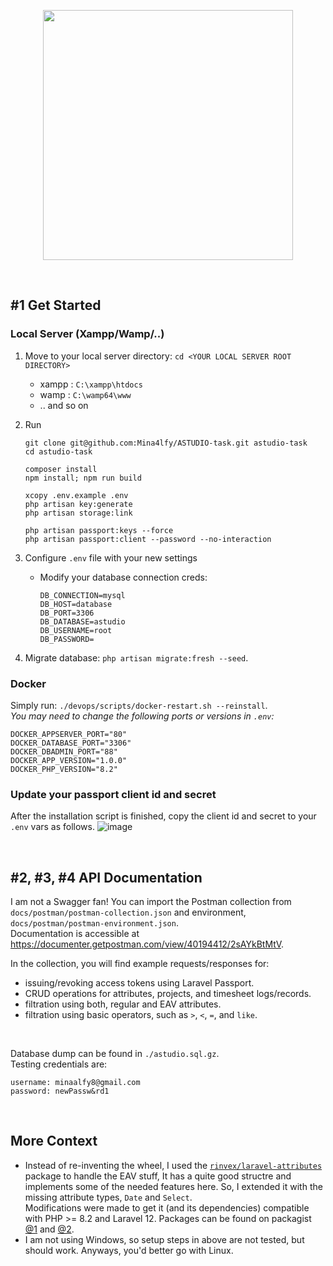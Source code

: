 <p align="center"><a href="https://laravel.com" target="_blank"><img src="https://raw.githubusercontent.com/laravel/art/master/logo-lockup/5%20SVG/2%20CMYK/1%20Full%20Color/laravel-logolockup-cmyk-red.svg" width="400"></a></p>

<br/>

## #1 Get Started

### Local Server (Xampp/Wamp/..)

1. Move to your local server directory: `cd <YOUR LOCAL SERVER ROOT DIRECTORY>`
    - xampp : `C:\xampp\htdocs`
    - wamp : `C:\wamp64\www`
    - .. and so on
2. Run

    ```
    git clone git@github.com:Mina4lfy/ASTUDIO-task.git astudio-task
    cd astudio-task

    composer install
    npm install; npm run build

    xcopy .env.example .env
    php artisan key:generate
    php artisan storage:link

    php artisan passport:keys --force
    php artisan passport:client --password --no-interaction
    ```

3. <span id="configure-dotenv">Configure `.env` file with your new settings</span>
    - Modify your database connection creds:
        ```
        DB_CONNECTION=mysql
        DB_HOST=database
        DB_PORT=3306
        DB_DATABASE=astudio
        DB_USERNAME=root
        DB_PASSWORD=
        ```
4. Migrate database: `php artisan migrate:fresh --seed`.

### Docker

Simply run: `./devops/scripts/docker-restart.sh --reinstall`.<br/>
<i>You may need to change the following ports or versions in `.env`:</i>

```
DOCKER_APPSERVER_PORT="80"
DOCKER_DATABASE_PORT="3306"
DOCKER_DBADMIN_PORT="88"
DOCKER_APP_VERSION="1.0.0"
DOCKER_PHP_VERSION="8.2"
```

### Update your passport client id and secret

After the installation script is finished, copy the client id and secret to your `.env` vars as follows.
![image](https://github.com/user-attachments/assets/23dd3806-6863-4f2e-9c37-6b202f2c6f90)

<br/>

## #2, #3, #4 API Documentation

I am not a Swagger fan! You can import the Postman collection from `docs/postman/postman-collection.json` and environment, `docs/postman/postman-environment.json`.<br/>
Documentation is accessible at <a href="https://documenter.getpostman.com/view/40194412/2sAYkBtMtV">https://documenter.getpostman.com/view/40194412/2sAYkBtMtV</a>.

In the collection, you will find example requests/responses for:
- issuing/revoking access tokens using Laravel Passport.
- CRUD operations for attributes, projects, and timesheet logs/records.
- filtration using both, regular and EAV attributes.
- filtration using basic operators, such as `>`, `<`, `=`, and `like`.

<br/>

Database dump can be found in `./astudio.sql.gz`.<br/>
Testing credentials are:
```
username: minaalfy8@gmail.com
password: newPassw&rd1
```

<br/>

## More Context

- Instead of re-inventing the wheel, I used the <a href="https://github.com/rinvex/laravel-attributes">`rinvex/laravel-attributes`</a> package to handle the EAV stuff, It has a quite good structre and implements some of the needed features here. So, I extended it with the missing attribute types, `Date` and `Select`.<br/>
Modifications were made to get it (and its dependencies) compatible with PHP >= 8.2 and Laravel 12. Packages can be found on packagist <a href="https://packagist.org/packages/mina4lfy/laravel-attributes">@1</a> and <a href="https://packagist.org/packages/mina4lfy/laravel-support">@2</a>.
- I am not using Windows, so setup steps in above are not tested, but should work. Anyways, you'd better go with Linux.
